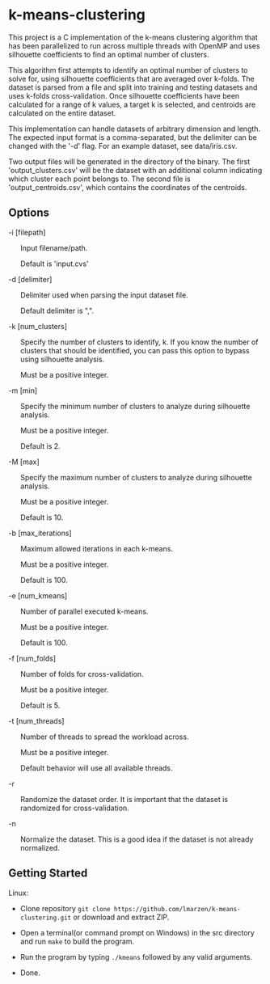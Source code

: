 # k-means-clustering
This project is a C implementation of the k-means clustering algorithm that has been parallelized to run across multiple threads with OpenMP and uses silhouette coefficients to find an optimal number of clusters.

This algorithm first attempts to identify an optimal number of clusters to solve for, using silhouette coefficients that are averaged over k-folds. The dataset is parsed from a file and split into training and testing datasets and uses k-folds cross-validation. Once silhouette coefficients have been calculated for a range of k values, a target k is selected, and centroids are calculated on the entire dataset.

This implementation can handle datasets of arbitrary dimension and length. The expected input format is a comma-separated, but the delimiter can be changed with the '-d' flag. For an example dataset, see data/iris.csv.

Two output files will be generated in the directory of the binary. The first 'output_clusters.csv' will be the dataset with an additional column indicating which cluster each point belongs to. The second file is 'output_centroids.csv', which contains the coordinates of the centroids.


Options
---
-i [filepath]
<ul>
Input filename/path.
</ul><ul>
Default is 'input.cvs'
</ul>
-d [delimiter]
<ul>
Delimiter used when parsing the input dataset file.
</ul><ul>
Default delimiter is ",".
</ul>
-k [num_clusters]
<ul>
Specify the number of clusters to identify, k. If you know the number of clusters that should be identified, you can pass this option to bypass using silhouette analysis.
</ul><ul>
Must be a positive integer.
</ul>
-m [min]
<ul>
Specify the minimum number of clusters to analyze during silhouette analysis.
</ul><ul>
Must be a positive integer.
</ul><ul>
Default is 2.
</ul>
-M [max]
<ul>
Specify the maximum number of clusters to analyze during silhouette analysis.
</ul><ul>
Must be a positive integer.
</ul><ul>
Default is 10.
</ul>
-b [max_iterations]
<ul>
Maximum allowed iterations in each k-means.
</ul><ul>
Must be a positive integer.
</ul><ul>
Default is 100.
</ul>
-e [num_kmeans]
<ul>
Number of parallel executed k-means.
</ul><ul>
Must be a positive integer.
</ul><ul>
Default is 100.
</ul>
-f [num_folds]
<ul>
Number of folds for cross-validation.
</ul><ul>
Must be a positive integer.
</ul><ul>
Default is 5.
</ul>
-t [num_threads]
<ul>
Number of threads to spread the workload across.
</ul><ul>
Must be a positive integer.
</ul><ul>
Default behavior will use all available threads.
</ul>
-r
<ul>
Randomize the dataset order. It is important that the dataset is randomized for cross-validation.
</ul>
-n
<ul>
Normalize the dataset. This is a good idea if the dataset is not already normalized.
</ul>

Getting Started
---

Linux:

* Clone repository `git clone https://github.com/lmarzen/k-means-clustering.git` or download and extract ZIP.

* Open a terminal(or command prompt on Windows) in the src directory and run `make` to build the program.

* Run the program by typing `./kmeans` followed by any valid arguments.

* Done.